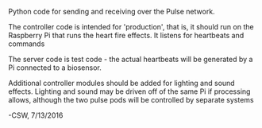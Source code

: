 Python code for sending and receiving over the Pulse network.

The controller code is intended for 'production', that is, it
should run on the Raspberry Pi that runs the heart fire effects. 
It listens for heartbeats and commands

The server code is test code - the actual  heartbeats will be generated
by a Pi connected to a biosensor. 

Additional controller modules should be added for lighting and sound
effects. Lighting and sound may be driven off of the same Pi if processing
allows, although the two pulse pods will be controlled by separate systems

-CSW, 7/13/2016

